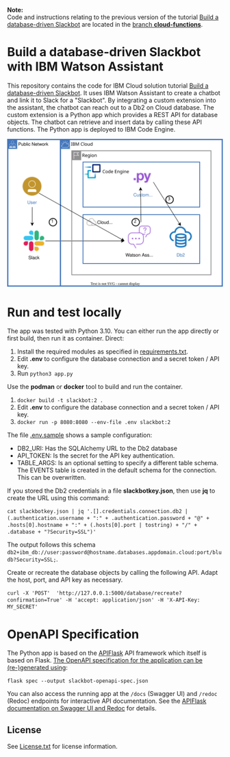 **Note:**   
Code and instructions relating to the previous version of the tutorial [Build a database-driven Slackbot](https://cloud.ibm.com/docs/solution-tutorials?topic=solution-tutorials-slack-chatbot-database-watson) are located in the [branch **cloud-functions**](https://github.com/IBM-Cloud/slack-chatbot-database-watson/tree/cloud-functions).


# Build a database-driven Slackbot with IBM Watson Assistant

This repository contains the code for IBM Cloud solution tutorial [Build a database-driven Slackbot](https://cloud.ibm.com/docs/solution-tutorials?topic=solution-tutorials-slack-chatbot-database-watson). It uses IBM Watson Assistant to create a chatbot and link it to Slack for a "Slackbot". By integrating a custom extension into the assistant, the chatbot can reach out to a Db2 on Cloud database. The custom extension is a Python app which provides a REST API for database objects. The chatbot can retrieve and insert data by calling these API functions. The Python app is deployed to IBM Code Engine.

![Architecture](images/SlackbotArchitecture.svg)

# Run and test locally

The app was tested with Python 3.10. You can either run the app directly or first build, then run it as container.
Direct: 
1. Install the required modules as specified in [requirements.txt](requirements.txt).
2. Edit **.env** to configure the database connection and a secret token / API key.
3. Run `python3 app.py`

Use the **podman** or **docker** tool to build and run the container.
1. `docker build -t slackbot:2 .`
2. Edit **.env** to configure the database connection and a secret token / API key.
3. `docker run -p 8080:8080 --env-file .env slackbot:2`

The file [.env.sample](.env.sample) shows a sample configuration:
- DB2_URI: Has the SQLAlchemy URL to the Db2 database
- API_TOKEN: Is the secret for the API key authentication.
- TABLE_ARGS: Is an optional setting to specify a different table schema. The EVENTS table is created in the default schema for the connection. This can be overwritten.


If you stored the Db2 credentials in a file **slackbotkey.json**, then use **jq** to create the URL using this command:
```
cat slackbotkey.json | jq '.[].credentials.connection.db2 | (.authentication.username + ":" + .authentication.password + "@" + .hosts[0].hostname + ":" + (.hosts[0].port | tostring) + "/" + .database + "?Security=SSL")'
```
The output follows this schema `db2+ibm_db://user:password@hostname.databases.appdomain.cloud:port/bludb?Security=SSL;`.

Create or recreate the database objects by calling the following API. Adapt the host, port, and API key as necessary.
```
curl -X 'POST'  'http://127.0.0.1:5000/database/recreate?confirmation=True' -H 'accept: application/json' -H 'X-API-Key: MY_SECRET'
```

# OpenAPI Specification
The Python app is based on the [APIFlask](https://apiflask.com/) API framework which itself is based on Flask. [The OpenAPI specification for the application can be (re-)generated using](https://apiflask.com/openapi/):
```
flask spec --output slackbot-openapi-spec.json
```

You can also access the running app at the `/docs` (Swagger UI) and `/redoc` (Redoc) endpoints for interactive API documentation. See the [APIFlask documentation on Swagger UI and Redoc](https://apiflask.com/api-docs/) for details.

## License

See [License.txt](License.txt) for license information.

